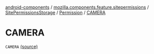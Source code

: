[android-components](../../../index.md) / [mozilla.components.feature.sitepermissions](../../index.md) / [SitePermissionsStorage](../index.md) / [Permission](index.md) / [CAMERA](./-c-a-m-e-r-a.md)

# CAMERA

`CAMERA` [(source)](https://github.com/mozilla-mobile/android-components/blob/master/components/feature/sitepermissions/src/main/java/mozilla/components/feature/sitepermissions/SitePermissionsStorage.kt#L175)